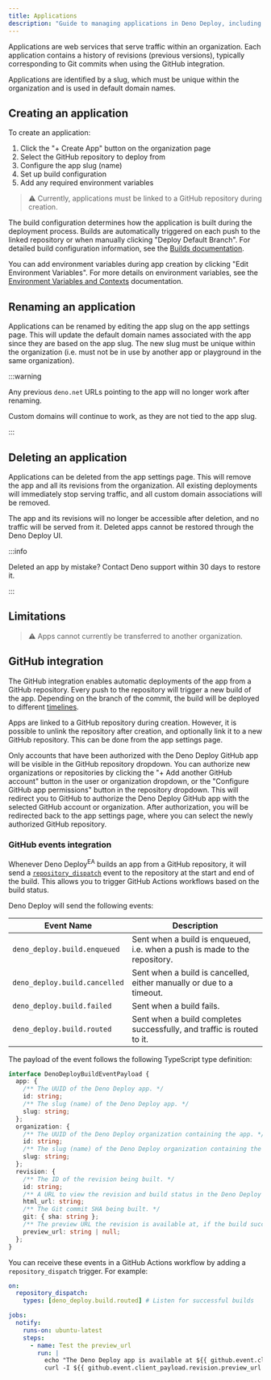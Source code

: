```yaml
---
title: Applications
description: "Guide to managing applications in Deno Deploy, including app creation, configuration, GitHub integration, and deployment options."
---
```


Applications are web services that serve traffic within an organization. Each
application contains a history of revisions (previous versions), typically
corresponding to Git commits when using the GitHub integration.

Applications are identified by a slug, which must be unique within the
organization and is used in default domain names.

## Creating an application

To create an application:

1. Click the "+ Create App" button on the organization page
2. Select the GitHub repository to deploy from
3. Configure the app slug (name)
4. Set up build configuration
5. Add any required environment variables

> ⚠️ Currently, applications must be linked to a GitHub repository during
> creation.

The build configuration determines how the application is built during the
deployment process. Builds are automatically triggered on each push to the
linked repository or when manually clicking "Deploy Default Branch". For
detailed build configuration information, see the
[Builds documentation](/deploy/reference/builds/).

You can add environment variables during app creation by clicking "Edit
Environment Variables". For more details on environment variables, see the
[Environment Variables and Contexts](/deploy/reference/env-vars-and-contexts/)
documentation.

## Renaming an application

Applications can be renamed by editing the app slug on the app settings page.
This will update the default domain names associated with the app since they are
based on the app slug. The new slug must be unique within the organization (i.e.
must not be in use by another app or playground in the same organization).

:::warning

Any previous `deno.net` URLs pointing to the app will no longer work after
renaming.

Custom domains will continue to work, as they are not tied to the app slug.

:::

## Deleting an application

Applications can be deleted from the app settings page. This will remove the app
and all its revisions from the organization. All existing deployments will
immediately stop serving traffic, and all custom domain associations will be
removed.

The app and its revisions will no longer be accessible after deletion, and no
traffic will be served from it. Deleted apps cannot be restored through the Deno
Deploy UI.

:::info

Deleted an app by mistake? Contact Deno support within 30 days to restore it.

:::

## Limitations

> ⚠️ Apps cannot currently be transferred to another organization.

## GitHub integration

The GitHub integration enables automatic deployments of the app from a GitHub
repository. Every push to the repository will trigger a new build of the app.
Depending on the branch of the commit, the build will be deployed to different
[timelines](/deploy/reference/timelines/).

Apps are linked to a GitHub repository during creation. However, it is possible
to unlink the repository after creation, and optionally link it to a new GitHub
repository. This can be done from the app settings page.

Only accounts that have been authorized with the Deno Deploy GitHub app will be
visible in the GitHub repository dropdown. You can authorize new organizations
or repositories by clicking the "+ Add another GitHub account" button in the
user or organization dropdown, or the "Configure GitHub app permissions" button
in the repository dropdown. This will redirect you to GitHub to authorize the
Deno Deploy GitHub app with the selected GitHub account or organization. After
authorization, you will be redirected back to the app settings page, where you
can select the newly authorized GitHub repository.

### GitHub events integration

Whenever Deno Deploy<sup>EA</sup> builds an app from a GitHub repository, it
will send a
[`repository_dispatch`](https://docs.github.com/en/actions/reference/workflows-and-actions/events-that-trigger-workflows#repository_dispatch)
event to the repository at the start and end of the build. This allows you to
trigger GitHub Actions workflows based on the build status.

Deno Deploy will send the following events:

| Event Name                    | Description                                                                |
| ----------------------------- | -------------------------------------------------------------------------- |
| `deno_deploy.build.enqueued`  | Sent when a build is enqueued, i.e. when a push is made to the repository. |
| `deno_deploy.build.cancelled` | Sent when a build is cancelled, either manually or due to a timeout.       |
| `deno_deploy.build.failed`    | Sent when a build fails.                                                   |
| `deno_deploy.build.routed`    | Sent when a build completes successfully, and traffic is routed to it.     |

The payload of the event follows the following TypeScript type definition:

```ts
interface DenoDeployBuildEventPayload {
  app: {
    /** The UUID of the Deno Deploy app. */
    id: string;
    /** The slug (name) of the Deno Deploy app. */
    slug: string;
  };
  organization: {
    /** The UUID of the Deno Deploy organization containing the app. */
    id: string;
    /** The slug (name) of the Deno Deploy organization containing the app. */
    slug: string;
  };
  revision: {
    /** The ID of the revision being built. */
    id: string;
    /** A URL to view the revision and build status in the Deno Deploy dashboard. */
    html_url: string;
    /** The Git commit SHA being built. */
    git: { sha: string };
    /** The preview URL the revision is available at, if the build succeeded. */
    preview_url: string | null;
  };
}
```

You can receive these events in a GitHub Actions workflow by adding a
`repository_dispatch` trigger. For example:

```yaml
on:
  repository_dispatch:
    types: [deno_deploy.build.routed] # Listen for successful builds

jobs:
  notify:
    runs-on: ubuntu-latest
    steps:
      - name: Test the preview_url
        run: |
          echo "The Deno Deploy app is available at ${{ github.event.client_payload.revision.preview_url }}"
          curl -I ${{ github.event.client_payload.revision.preview_url }}
```
